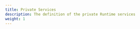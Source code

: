 ```yaml
---
title: Private Services
description: The definition of the private Runtime services
weight: 1
---
```

